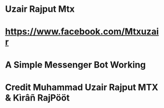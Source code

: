 # Uzair Rajput Mtx 
# https://www.facebook.com/Mtxuzair
# A Simple Messenger Bot Working 
# Credit Muhammad Uzair Rajput MTX & Kìrâñ RajPööt